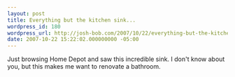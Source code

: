 ```yaml
---
layout: post
title: Everything but the kitchen sink...
wordpress_id: 180
wordpress_url: http://josh-bob.com/2007/10/22/everything-but-the-kitchen-sink/
date: 2007-10-22 15:22:02.000000000 -05:00
---
```

<!--Mime Type of File is image/jpeg --><div><a href="http://josh-bob.com/wp-photos/20071022-162202-1.jpg"><img src="http://josh-bob.com/wp-photos/thumb.20071022-162202-1.jpg" alt="" /></a></div> Just browsing Home Depot and saw this incredible sink. I don't know about you, but this makes me want to renovate a bathroom.
